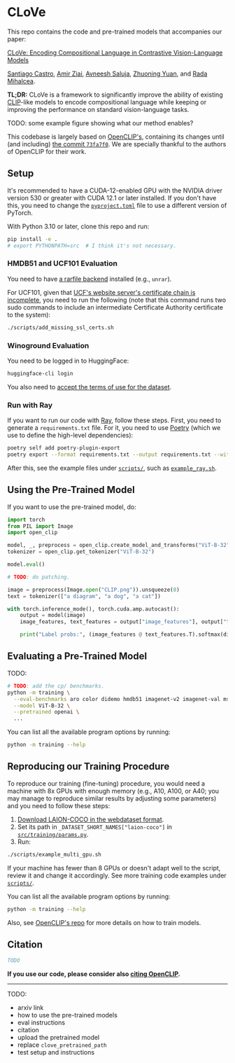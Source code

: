 # CLoVe

This repo contains the code and pre-trained models that accompanies our paper:

[CLoVe: Encoding Compositional Language in Contrastive Vision-Language Models](https://arxiv.org/abs/TODO)

[Santiago Castro](https://santi.uy/),
[Amir Ziai](https://linkedin.com/in/amirziai),
[Avneesh Saluja](https://asaluja.github.io/),
[Zhuoning Yuan](https://zhuoning.cc/),
and [Rada Mihalcea](https://web.eecs.umich.edu/~mihalcea/).

**TL;DR:** CLoVe is a framework to significantly improve the ability of existing
[CLIP](https://openai.com/research/clip)-like models to encode compositional language while keeping or improving the 
performance on standard vision-language tasks.

TODO: some example figure showing what our method enables?

This codebase is largely based on [OpenCLIP's](https://github.com/mlfoundations/open_clip),
containing its changes until (and including)
[the commit `73fa7f0`](https://github.com/mlfoundations/open_clip/commit/73fa7f0).
We are specially thankful to the authors of OpenCLIP for their work.

## Setup

It's recommended to have a CUDA-12-enabled GPU with the NVIDIA driver version 530 or greater with CUDA 12.1 or 
later installed.
If you don't have this, you need to change the [`pyproject.toml`](pyproject.toml) file to use a different version of
PyTorch.

With Python 3.10 or later, clone this repo and run:

```bash
pip install -e .
# export PYTHONPATH=src  # I think it's not necessary.
```

### HMDB51 and UCF101 Evaluation

You need to have [a rarfile backend](https://github.com/markokr/rarfile) installed (e.g., `unrar`).

For UCF101, given that [UCF's website server's certificate chain is
incomplete](https://www.ssllabs.com/ssltest/analyze.html?d=www.crcv.ucf.edu), you need to run the following
(note that this command runs two sudo commands to include an intermediate Certificate Authority certificate to the 
system):

```bash
./scripts/add_missing_ssl_certs.sh
```

### Winoground Evaluation

You need to be logged in to HuggingFace:

```bash
huggingface-cli login
```

You also need to [accept the terms of use for the dataset](https://huggingface.co/datasets/facebook/winoground).

### Run with Ray

If you want to run our code with [Ray](https://www.ray.io/), follow these steps.
First, you need to generate a `requirements.txt` file.
For it, you need to use [Poetry](https://python-poetry.org/) (which we use to define the high-level dependencies):

```bash
poetry self add poetry-plugin-export
poetry export --format requirements.txt --output requirements.txt --without-hashes
```

After this, see the example files under [`scripts/`](scripts), such as [`example_ray.sh`](scripts/example_ray.sh).

## Using the Pre-Trained Model

If you want to use the pre-trained model, do:

```python
import torch
from PIL import Image
import open_clip

model, _, preprocess = open_clip.create_model_and_transforms("ViT-B-32", pretrained="openai")
tokenizer = open_clip.get_tokenizer("ViT-B-32")

model.eval()

# TODO: do patching.

image = preprocess(Image.open("CLIP.png")).unsqueeze(0)
text = tokenizer(["a diagram", "a dog", "a cat"])

with torch.inference_mode(), torch.cuda.amp.autocast():
    output = model(image)
    image_features, text_features = output["image_features"], output["text_features"]

    print("Label probs:", (image_features @ text_features.T).softmax(dim=-1))  # Prints `[[1., 0., 0.]]`.
```

## Evaluating a Pre-Trained Model

TODO:

```bash
# TODO: add the cp/ benchmarks.
python -m training \
  --eval-benchmarks aro color didemo hmdb51 imagenet-v2 imagenet-val msrvtt sts sugar-crepe svo-probes ucf101 val winoground youcook2 \
  --model ViT-B-32 \
  --pretrained openai \
  ...
```

You can list all the available program options by running:

```bash
python -m training --help
````

## Reproducing our Training Procedure

To reproduce our training (fine-tuning) procedure, you would need a machine with 8x GPUs with enough memory
(e.g., A10, A100, or A40; you may manage to reproduce similar results by adjusting some parameters)
and you need to follow these steps:

1. [Download LAION-COCO in the webdataset
    format](https://github.com/rom1504/img2dataset/blob/main/dataset_examples/laion-coco.md).
2. Set its path in `_DATASET_SHORT_NAMES["laion-coco"]` in [`src/training/params.py`](src/training/params.py).
3. Run:

```bash
./scripts/example_multi_gpu.sh
```

If your machine has fewer than 8 GPUs or doesn't adapt well to the script, review it and change it accordingly.
See more training code examples under [`scripts/`](scripts).

You can list all the available program options by running:

```bash
python -m training --help
````

Also, see [OpenCLIP's repo](https://github.com/mlfoundations/open_clip) for more details on how to train models.

## Citation

```bibtex
TODO
```

**If you use our code, please consider also
[citing OpenCLIP](https://github.com/mlfoundations/open_clip?tab=readme-ov-file#citing).**

---

TODO:

* arxiv link
* how to use the pre-trained models
* eval instructions
* citation
* upload the pretrained model
* replace `clove_pretrained_path`
* test setup and instructions
